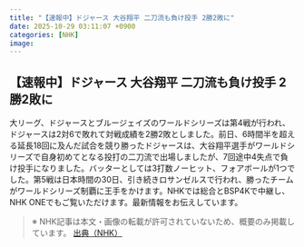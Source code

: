 ```yaml
---
title: "【速報中】ドジャース 大谷翔平 二刀流も負け投手 2勝2敗に"
date: 2025-10-29 03:11:07 +0900
categories: [NHK]
image: 
---
```

## 【速報中】ドジャース 大谷翔平 二刀流も負け投手 2勝2敗に

大リーグ、ドジャースとブルージェイズのワールドシリーズは第4戦が行われ、ドジャースは2対6で敗れて対戦成績を2勝2敗としました。前日、6時間半を超える延長18回に及んだ試合を競り勝ったドジャースは、大谷翔平選手がワールドシリーズで自身初めてとなる投打の二刀流で出場しましたが、7回途中4失点で負け投手になりました。バッターとしては3打数ノーヒット、フォアボールが1つでした。第5戦は日本時間の30日、引き続きロサンゼルスで行われ、勝ったチームがワールドシリーズ制覇に王手をかけます。NHKでは総合とBSP4Kで中継し、NHK ONEでもご覧いただけます。最新情報をお伝えしています。

> ※ NHK記事は本文・画像の転載が許可されていないため、概要のみ掲載しています。
[出典（NHK）](http://www3.nhk.or.jp/news/html/20251029/k10014961641000.html)

